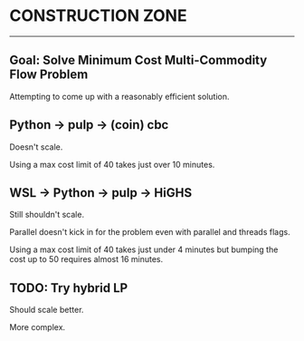 # CONSTRUCTION ZONE
----

## Goal: Solve Minimum Cost Multi-Commodity Flow Problem

Attempting to come up with a reasonably efficient solution.

## Python -> pulp -> (coin) cbc

Doesn't scale.

Using a max cost limit of 40 takes just over 10 minutes.


## WSL -> Python -> pulp -> HiGHS

Still shouldn't scale.

Parallel doesn't kick in for the problem even with parallel and threads flags.

Using a max cost limit of 40 takes just under 4 minutes but bumping the cost
up to 50 requires almost 16 minutes.

## TODO: Try hybrid LP

Should scale better.

More complex.